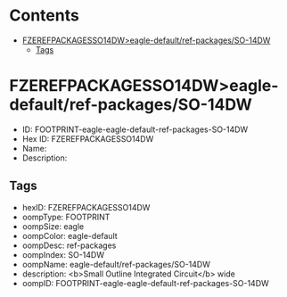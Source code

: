 



Contents
========

* [FZEREFPACKAGESSO14DW>eagle-default/ref-packages/SO-14DW](#fzerefpackagesso14dweagle-defaultref-packagesso-14dw)
	* [Tags](#tags)

# FZEREFPACKAGESSO14DW>eagle-default/ref-packages/SO-14DW

- ID: FOOTPRINT-eagle-eagle-default-ref-packages-SO-14DW
- Hex ID: FZEREFPACKAGESSO14DW
- Name: 
- Description: 

## Tags

- hexID: FZEREFPACKAGESSO14DW
- oompType: FOOTPRINT
- oompSize: eagle
- oompColor: eagle-default
- oompDesc: ref-packages
- oompIndex: SO-14DW
- oompName: eagle-default/ref-packages/SO-14DW
- description: &lt;b&gt;Small Outline Integrated Circuit&lt;/b&gt; wide
- oompID: FOOTPRINT-eagle-eagle-default-ref-packages-SO-14DW
